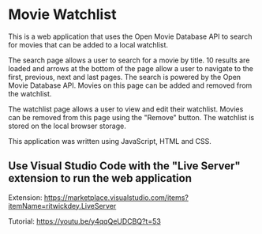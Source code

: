 # Movie Watchlist
This is a web application that uses the Open Movie Database API to search for movies that can be added to a local watchlist.

The search page allows a user to search for a movie by title. 10 results are loaded and arrows at the bottom of the page allow a user to navigate to the first, previous, next and last pages. The search is powered by the Open Movie Database API. Movies on this page can be added and removed from the watchlist.

The watchlist page allows a user to view and edit their watchlist. Movies can be removed from this page using the "Remove" button. The watchlist is stored on the local browser storage.

This application was written using JavaScript, HTML and CSS.


## Use Visual Studio Code with the "Live Server" extension to run the web application
Extension: https://marketplace.visualstudio.com/items?itemName=ritwickdey.LiveServer

Tutorial: https://youtu.be/y4qqQeUDCBQ?t=53
